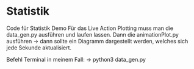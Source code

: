 # Statistik
 Code für Statistik Demo
Für das Live Action Plotting muss man die data_gen.py ausführen und laufen lassen. Dann die animationPlot.py ausführen -> dann sollte ein Diagramm dargestellt werden, welches sich jede Sekunde aktualisiert.

Befehl Terminal in meinem Fall: -> python3 data_gen.py
